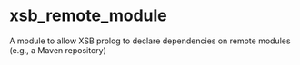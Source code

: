 xsb_remote_module
=================

A module to allow XSB prolog to declare dependencies on remote modules (e.g., a Maven repository)
